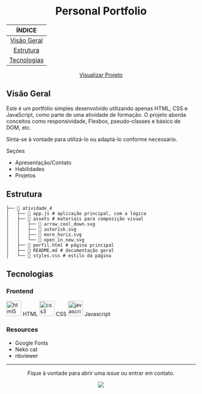 <div align="center">

# Personal Portfolio

|           ÍNDICE            |
| :-------------------------: |
| [Visão Geral](#visão-geral) |
|   [Estrutura](#estrutura)   |
| [Tecnologias](#tecnologias) |
[Visualizar Projeto](https://personal-portfolio-peach-kappa-40.vercel.app/)
</div>

## Visão Geral

Este é um portfólio simples desenvolvido utilizando apenas HTML, CSS e JavaScript, como parte de uma atividade de formação. O projeto aborda conceitos como responsividade, Flexbox, pseudo-classes e básico de DOM, etc.

Sinta-se à vontade para utilizá-lo ou adaptá-lo conforme necessário.

Seções

- Apresentação/Contato
- Habilidades
- Projetos

## Estrutura

```
├── 📂 atividade_4
│   ├── 📄 app.js # aplicação principal, com a lógica
│   ├── 📂 assets # materiais para composição visual
│   │   ├── 📄 arrow_cool_down.svg
│   │   ├── 📄 asterisk.svg
│   │   ├── 📄 more_horiz.svg
│   │   └── 📄 open_in_new.svg
│   ├── 📄 perfil.html # página principal
│   ├── 📄 README.md # documentação geral
│   └── 📄 styles.css # estilo da página
```

## Tecnologias

### Frontend

<img src="https://cdn.jsdelivr.net/gh/devicons/devicon/icons/html5/html5-original.svg" height="40" alt="html5 logo"  /> HTML <img src="https://cdn.jsdelivr.net/gh/devicons/devicon/icons/css3/css3-original.svg" height="40" alt="css3 logo"  /> CSS
<img src="https://cdn.jsdelivr.net/gh/devicons/devicon/icons/javascript/javascript-original.svg" height="40" alt="javascript logo"  /> Javascript

### Resources

- Google Fonts
- Neko cat
- nbviewer

---

<div align="center">

Fique à vontade para abrir uma _issue_ ou entrar em contato.

<img src="https://c.tenor.com/ckyu6xvix-4AAAAd/tenor.gif">

</div>
